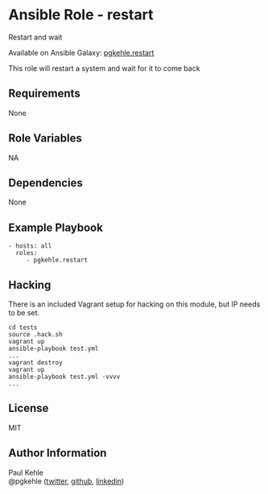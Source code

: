 # Ansible Role - restart

Restart and wait

Available on Ansible Galaxy: [pgkehle.restart](https://galaxy.ansible.com/pgkehle/restart)

This role will restart a system and wait for it to come back

## Requirements

None

## Role Variables

NA

## Dependencies

None

## Example Playbook

    - hosts: all
      roles:
         - pgkehle.restart

## Hacking

There is an included Vagrant setup for hacking on this module, but IP needs to be set.

```
cd tests
source .hack.sh
vagrant up
ansible-playbook test.yml
...
vagrant destroy
vagrant up
ansible-playbook test.yml -vvvv
...
```

## License

MIT

## Author Information

Paul Kehle  
@pgkehle ([twitter](https://twitter.com/pgkehle), [github](https://github.com/pgkehle), [linkedin](https://www.linkedin.com/in/pgkehle))
